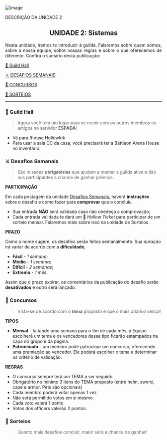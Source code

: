 ![image](https://user-images.githubusercontent.com/49551386/78537403-d2f8ba00-77c5-11ea-85be-7282cb91d459.png)

<p align="justify">DESCRIÇÃO DA UNIDADE 2</p>

<center>
 <h2>UNIDADE 2: Sistemas</h2>
</center>
 
<p align="justify">Nesta unidade, iremos te introduzir à guilda. Falaremos sobre quem somos, sobre a nossa equipe, sobre nossas regras e sobre o que oferecemos de diferente. Confirá o sumário desta publicação:</p>
 
[🏰 Guild Hall](#-guild-hall)

[⚔️ DESAFIOS SEMANAIS](#--desafios-semanais)

[💈 CONCURSOS](#--concursos)

[🎁 SORTEIOS](#--sorteios) 
<hr>

### **🏰 Guild Hall**
> Agora você tem um lugar para se reunir com os outros membros ou amigos no servidor **ESPADA**! 

- Vá para /house HollowInk
- Para usar a sala CC da casa, você precisará ter a Battleon Arena House no inventário.

### **⚔️ Desafios Semanais**

> São missões **obrigatórias** que ajudam a manter a guilda ativa e dão aos participantes a chance de ganhar prêmios. 

**PARTICIPAÇÃO**

Em cada postagem da unidade [Desafios Semanais](Link), haverá **instruções** sobre o desafio e como fazer para **comprovar** que o concluiu. 

- Sua entrada **NÃO** será validada caso não obedeça a comprovação;
- Cada entrada validada te dará um 🎫 _Hollow Ticket_ para participar de um sorteio mensal. Falaremos mais sobre isso na unidade de Sorteios.

**PRAZO**

Como o nome sugere, os desafios serão feitos semanalmente. Sua _duração_ irá variar de acordo com a **dificuldade**,

- **Fácil** - _1 semana_;
- **Médio** - _1 semana_;
- **Difícil** - _2 semanas_;
- **Extremo** - _1 mês_.

Assim que o prazo expirar, os comentários da publicação do desafio serão **desativados** e outro será lançado.



### **💈 Concursos**

> Vista-se de acordo com o **tema** proposto e que o mais criativo vença!

**TIPOS**

- **Mensal** - faltando uma semana para o fim de cada mês, a Equipe escolherá um tema e os vencedores desse tipo ficarão estampados na capa do grupo e da página.
- **Patrocinado** - um membro pode patrocinar um concurso, oferecendo uma premiação ao vencedor. Ele poderá escolher o tema e determinar os critério de validação.

**REGRAS**

- O concurso sempre terá um TEMA a ser seguido.
- Obrigatório no mínimo 3 itens do TEMA proposto (entre helm, sword, cape e armor. Pets são opcionais)
- Cada membro poderá votar apenas 1 vez. 
- Não será permitido votos em si mesmo.
- Cada voto valerá 1 ponto. 
- Votos dos officers valerão 2 pontos. 


### **🎁 Sorteios**
> Quanto mais desafios concluir, maior será a chance de ganhar!
